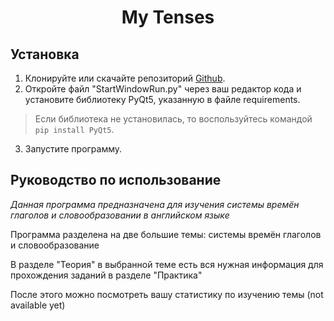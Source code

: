 <h1 align="center">My Tenses</h1>

## Установка

1. Клонируйте или скачайте репозиторий [Github](https://github.com/COBAil/My-English-Grammar).
2. Откройте файл "StartWindowRun.py" через ваш редактор кода и установите библиотеку PyQt5, указанную в файле requirements.
> Если библиотека не установилась, то воспользуйтесь командой ```pip install PyQt5```.
3. Запустите программу.


## Руководство по использование
*Данная программа предназначена для изучения системы времён глаголов и словообразовании в английском языке*


Программа разделена на две большие темы: системы времён глаголов и словообразование

В разделе "Теория" в выбранной теме есть вся нужная информация для прохождения заданий в разделе "Практика"

После этого можно посмотреть вашу статистику по изучению темы (not available yet)

